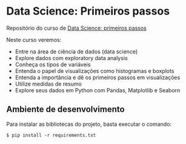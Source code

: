 # Data Science: Primeiros passos

Repositório do curso de [Data Science: primeiros passos](https://cursos.alura.com.br/course/data-science-primeiros-passos)

Neste curso veremos: 

- Entre na área de ciência de dados (data science)
- Explore dados com exploratory data analysis
- Conheça os tipos de variáveis
- Entenda o papel de visualizações como histogramas e boxplots
- Entenda a importância e dê os primeiros passos em visualizações
- Utilize medidas de resumo
- Explore seus dados em Python com Pandas, Matplotlib e Seaborn

## Ambiente de desenvolvimento

Para instalar as bibliotecas do projeto, basta executar o comando:

    $ pip install -r requirements.txt
